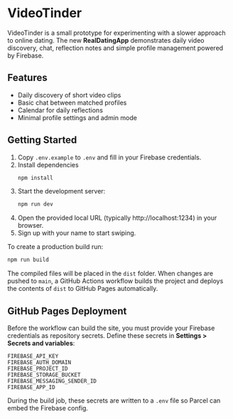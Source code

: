 # VideoTinder

VideoTinder is a small prototype for experimenting with a slower approach to online dating.
The new **RealDatingApp** demonstrates daily video discovery, chat, reflection notes
and simple profile management powered by Firebase.

## Features

* Daily discovery of short video clips
* Basic chat between matched profiles
* Calendar for daily reflections
* Minimal profile settings and admin mode


## Getting Started

1. Copy `.env.example` to `.env` and fill in your Firebase credentials.
2. Install dependencies
   ```bash
   npm install
   ```
3. Start the development server:
   ```bash
   npm run dev
   ```
4. Open the provided local URL (typically http://localhost:1234) in your browser.
5. Sign up with your name to start swiping.

To create a production build run:
```bash
npm run build
```
The compiled files will be placed in the `dist` folder. When changes are pushed to `main`, a GitHub Actions workflow builds the project and deploys the contents of `dist` to GitHub Pages automatically.

## GitHub Pages Deployment

Before the workflow can build the site, you must provide your Firebase credentials as repository secrets. Define these secrets in **Settings > Secrets and variables**:

```
FIREBASE_API_KEY
FIREBASE_AUTH_DOMAIN
FIREBASE_PROJECT_ID
FIREBASE_STORAGE_BUCKET
FIREBASE_MESSAGING_SENDER_ID
FIREBASE_APP_ID
```

During the build job, these secrets are written to a `.env` file so Parcel can embed the Firebase config.
